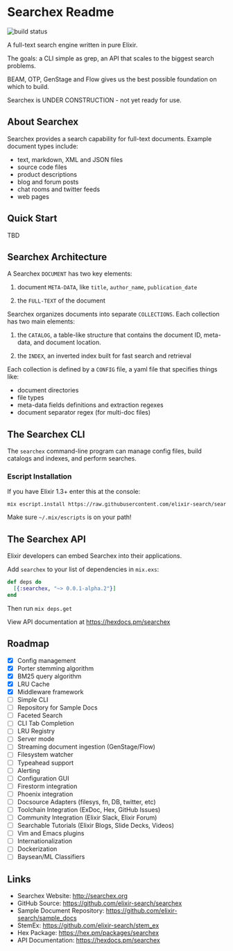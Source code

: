 # Searchex Readme

![build status](https://api.travis-ci.org/elixir-search/searchex.svg?branch=dev "Travis CI build status")

A full-text search engine written in pure Elixir.

The goals: a CLI simple as grep, an API that scales to the biggest search
problems. 

BEAM, OTP, GenStage and Flow gives us the best possible foundation on which to
build. 

Searchex is UNDER CONSTRUCTION - not yet ready for use.

## About Searchex

Searchex provides a search capability for full-text documents.  Example
document types include:

- text, markdown, XML and JSON files
- source code files
- product descriptions
- blog and forum posts
- chat rooms and twitter feeds
- web pages

## Quick Start

TBD

## Searchex Architecture

A Searchex `DOCUMENT` has two key elements:

1. document `META-DATA`, like `title`, `author_name`, `publication_date` 

2. the `FULL-TEXT` of the document 

Searchex organizes documents into separate `COLLECTIONS`.  Each collection has
two main elements:

1. the `CATALOG`, a table-like structure that contains the document ID,
meta-data, and document location.

2. the `INDEX`, an inverted index built for fast search and retrieval

Each collection is defined by a `CONFIG` file, a yaml file that specifies
things like:

- document directories
- file types
- meta-data fields definitions and extraction regexes
- document separator regex (for multi-doc files)

## The Searchex CLI

The `searchex` command-line program can manage config files, build catalogs and
indexes, and perform searches.

### Escript Installation

If you have Elixir 1.3+ enter this at the console:

<pre><sub>mix escript.install https://raw.githubusercontent.com/elixir-search/searchex/master/searchex</sub></pre>

Make sure `~/.mix/escripts` is on your path!

## The Searchex API

Elixir developers can embed Searchex into their applications.

Add `searchex` to your list of dependencies in `mix.exs`:

```elixir
def deps do
  [{:searchex, "~> 0.0.1-alpha.2"}]
end
```

Then run `mix deps.get`

View API documentation at https://hexdocs.pm/searchex

## Roadmap

- [x] Config management 
- [x] Porter stemming algorithm
- [x] BM25 query algorithm
- [x] LRU Cache
- [x] Middleware framework
- [ ] Simple CLI
- [ ] Repository for Sample Docs
- [ ] Faceted Search
- [ ] CLI Tab Completion
- [ ] LRU Registry
- [ ] Server mode
- [ ] Streaming document ingestion (GenStage/Flow)
- [ ] Filesystem watcher
- [ ] Typeahead support
- [ ] Alerting
- [ ] Configuration GUI
- [ ] Firestorm integration
- [ ] Phoenix integration
- [ ] Docsource Adapters (filesys, fn, DB, twitter, etc)
- [ ] Toolchain Integration (ExDoc, Hex, GitHub Issues)
- [ ] Community Integration (Elixir Slack, Elixir Forum)
- [ ] Searchable Tutorials (Elixir Blogs, Slide Decks, Videos)
- [ ] Vim and Emacs plugins
- [ ] Internationalization
- [ ] Dockerization
- [ ] Baysean/ML Classifiers

## Links

- Searchex Website: <http://searchex.org>
- GitHub Source: <https://github.com/elixir-search/searchex> 
- Sample Document Repository: <https://github.com/elixir-search/sample_docs>
- StemEx: <https://github.com/elixir-search/stem_ex>
- Hex Package: <https://hex.pm/packages/searchex>
- API Documentation: <https://hexdocs.pm/searchex>
